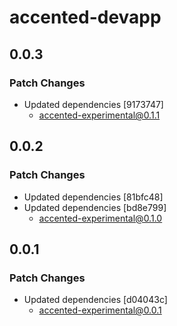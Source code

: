 # accented-devapp

## 0.0.3

### Patch Changes

- Updated dependencies [9173747]
  - accented-experimental@0.1.1

## 0.0.2

### Patch Changes

- Updated dependencies [81bfc48]
- Updated dependencies [bd8e799]
  - accented-experimental@0.1.0

## 0.0.1

### Patch Changes

- Updated dependencies [d04043c]
  - accented-experimental@0.0.1
